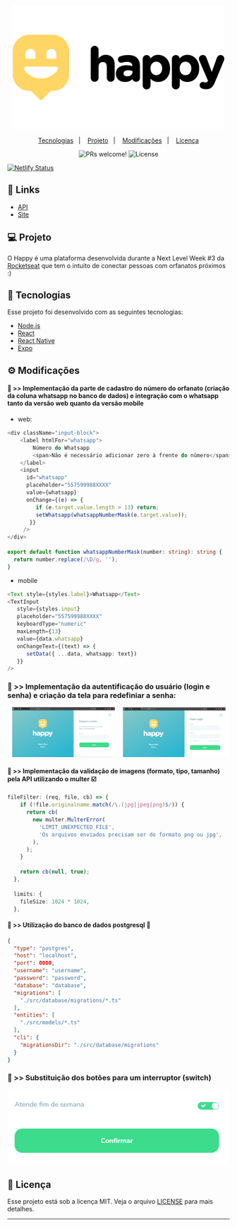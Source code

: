 <p align="center">
  <img alt="happy" title="happy" src="https://github.com/almerindopaixao/happy/blob/main/.github/logo.svg" />      
</p>

<p align="center">
  <a href="#-tecnologias">Tecnologias</a>&nbsp;&nbsp;&nbsp;|&nbsp;&nbsp;&nbsp;
  <a href="#-projeto">Projeto</a>&nbsp;&nbsp;&nbsp;|&nbsp;&nbsp;&nbsp;
  <a href="#gear-modificações">Modificações</a>&nbsp;&nbsp;&nbsp;|&nbsp;&nbsp;&nbsp;
  <a href="#memo-licença">Licença</a>
</p>

<p align="center">
 <img src="https://img.shields.io/static/v1?label=PRs&message=welcome&color=FFD666&labelColor=000000" alt="PRs welcome!" />
 <img alt="License" src="https://img.shields.io/static/v1?label=license&message=MIT&color=FFD666&labelColor=000000" />
</p>

[![Netlify Status](https://api.netlify.com/api/v1/badges/ff79c10a-ac78-41e8-8c31-1fab9e5f2618/deploy-status)](https://app.netlify.com/sites/happy-adocao/deploys)

## :link: Links
- [API](https://happy-apirest.herokuapp.com/orphanages)
- [Site](https://happy-adocao.netlify.app/)

## 💻 Projeto

O Happy é uma plataforma desenvolvida durante a Next Level Week #3 da [Rocketseat](https://github.com/rocketseat-education) que tem o intuito de conectar pessoas com orfanatos próximos :)


## 🚀 Tecnologias

Esse projeto foi desenvolvido com as seguintes tecnologias:

- [Node.js](https://nodejs.org/en/)
- [React](https://reactjs.org)
- [React Native](https://facebook.github.io/react-native/)
- [Expo](https://expo.io/)

## :gear: Modificações

#### :pushpin: >> Implementação da parte de cadastro do número do orfanato (criação da coluna whatsapp no banco de dados) e integração com o whatsapp tanto da versão web quanto da versão mobile
- web:

```typescript
<div className="input-block">
    <label htmlFor="whatsapp">
        Número do Whatsapp
        <span>Não é necessário adicionar zero à frente do número</span>
    </label>
    <input
      id="whatsapp"
      placeholder="557599988XXXX"
      value={whatsapp}
      onChange={(e) => {
         if (e.target.value.length > 13) return;
         setWhatsapp(whatsappNumberMask(e.target.value));
       }}
     />
</div>

export default function whatsappNumberMask(number: string): string {
  return number.replace(/\D/g, '');
}
```
- mobile

```typescript
<Text style={styles.label}>Whatsapp</Text>
<TextInput
   style={styles.input}
   placeholder="557599988XXXX"
   keyboardType="numeric"
   maxLength={13}
   value={data.whatsapp}
   onChangeText={(text) => {
      setData({ ...data, whatsapp: text})
   }}
/>
```
### :pushpin: >> Implementação da autentificação do usuário (login e senha) e criação da tela para redefiniar a senha:

![Telas Login](https://github.com/almerindopaixao/happy/blob/main/.github/telasLogin.png)

#### :pushpin: >> Implementação da validação de imagens (formato, tipo, tamanho) pela API utilizando o multer :ballot_box_with_check:
```typescript
fileFilter: (req, file, cb) => {
    if (!file.originalname.match(/\.(jpg|jpeg|png)$/)) {
      return cb(
        new multer.MulterError(
          'LIMIT_UNEXPECTED_FILE',
          'Os arquivos enviados precisam ser do formato png ou jpg',
        ),
      );
    }

    return cb(null, true);
  },

  limits: {
    fileSize: 1024 * 1024,
  },
  ```
#### :pushpin: >> Utilização do banco de dados postgresql :elephant:
```json
{
  "type": "postgres",
  "host": "localhost",
  "port": 0000,
  "username": "username",
  "password": "password",
  "database": "database",
  "migrations": [
    "./src/database/migrations/*.ts"
  ],
  "entities": [
    "./src/models/*.ts"
  ],
  "cli": {
    "migrationsDir": "./src/database/migrations"
  }
}
```
### :pushpin: >> Substituição dos botões para um interruptor (switch)

![Switch](https://github.com/almerindopaixao/happy/blob/main/.github/modificacaoSwitch.png)

## :memo: Licença

Esse projeto está sob a licença MIT. Veja o arquivo [LICENSE](https://github.com/almerindopaixao/happy/blob/main/LICENSE) para mais detalhes.

---
